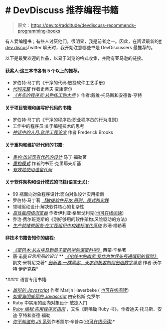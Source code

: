 # # DevDiscuss 推荐编程书籍

> 原文：<https://dev.to/radditude/devdiscuss-recommends-programming-books>

有人爱编程书；有些人讨厌他们。很明显，我是前者之一。因此，在阅读最新的[# dev discus](http://twitter.com/hashtag/devdiscuss)Twitter 聊天时，我开始注意哪些书是 DevDiscussers 最推荐的。

以下是最受欢迎的作品，以易于浏览的格式收集，并附有亚马逊的链接。

#### 获奖人:这三本书各有 5 个以上的推荐。

*   罗伯特·马丁的《干净的代码:敏捷软件工艺手册》
*   [*代码完整*](https://www.amazon.com/Code-Complete-Practical-Handbook-Construction/dp/0735619670) 作者史蒂夫·麦康奈尔
*   *[《务实的程序员:从熟练工到大师](https://www.amazon.com/Pragmatic-Programmer-Journeyman-Master/dp/020161622X)* 》作者:戴维·托马斯和安德鲁·亨特

#### 关于项目管理和编写好代码的书籍:

*   罗伯特·马丁的《干净的程序员:职业程序员的行为准则》
*   工作中的程序员:关于编程技术的思考
*   [*神话中的人月:软件工程论文*](https://www.amazon.com/Mythical-Man-Month-Software-Engineering-Anniversary/dp/0201835959) 作者 Frederick Brooks

#### 关于重构和维护好代码的书籍:

*   [*重构:改进现有代码的设计*](https://www.amazon.com/Refactoring-Improving-Design-Existing-Code/dp/0201485672) 马丁·福勒著
*   [*重构模式*](https://www.amazon.com/Refactoring-Patterns-Joshua-Kerievsky/dp/0321213351) 作者约书亚·克里耶夫斯基
*   [*有效地使用遗留代码*](https://www.amazon.com/Working-Effectively-Legacy-Michael-Feathers/dp/0131177052)

#### 关于软件架构和设计模式的书籍(语言无关):

*   99 瓶面向对象程序设计:面向对象设计实用指南
*   罗伯特·马丁著 [*【敏捷软件开发:原则、模式和实践*](https://www.amazon.com/Software-Development-Principles-Patterns-Practices/dp/0135974445)
*   领域驱动设计:解决软件核心的复杂性
*   [*高性能网络浏览器*](https://www.amazon.com/High-Performance-Browser-Networking-performance/dp/1449344763) 作者伊利亚·格里戈利克([也可在线阅读](https://hpbn.co/))
*   乔治·费尔班克斯的《刚好够用的软件架构:风险驱动的方法》
*   [*生产就绪微服务:在工程组织中构建标准化系统*](https://www.amazon.com/Production-Ready-Microservices-Standardized-Engineering-Organization/dp/1491965975) 苏珊·福勒著

#### 非技术书籍告知你的编程:

*   [*《密码本:从古埃及到量子密码学的保密科学》*](https://www.amazon.com/dp/B004IK8PLE/ref=dp-kindle-redirect?_encoding=UTF8&btkr=1) 西蒙·辛格著
*   唐·诺曼*日常用品的设计*
**   [*《电线中的幽灵:我作为世界头号通缉犯的冒险》*](https://www.amazon.com/dp/B0047Y0F0K) 凯文·米特尼克著*   [*创新者:一群黑客、天才和极客如何创造数字革命*](https://www.amazon.com/Innovators-Hackers-Geniuses-Created-Revolution/dp/1476708703) 作者:沃尔特·伊萨克森*

 *#### 语言专用书籍:

*   [*雄辩的 Javascript*](https://www.amazon.com/gp/product/1593275846) 作者 Marijn Haverbeke ( [也可在线阅读](http://eloquentjavascript.net/))
*   [*如果海明威写的 Javascript*](https://www.amazon.com/Hemingway-Wrote-JavaScript-Angus-Croll/dp/1593275854) 由安格斯·克罗尔
*   Ruby 中实用的面向对象设计:敏捷入门
*   [*Ruby 编程:实用程序员指南*](https://www.amazon.com/Programming-Ruby-1-9-2-0-Programmers/dp/1937785491/ref=dp_ob_title_bk) ，又名《鹤嘴锄 Ruby 书》，作者迪夫·托马斯、安迪·亨特和查德·福勒
*   [*你不知道的 JS* 系列](https://www.amazon.com/You-Dont-Know-Js-Book/dp/B01AY9P0P6)作者凯尔·辛普森([也可在线阅读](https://github.com/getify/You-Dont-Know-JS))*